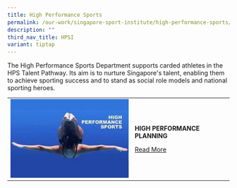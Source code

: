 ```yaml
---
title: High Performance Sports
permalink: /our-work/singapore-sport-institute/high-performance-sports/
description: ""
third_nav_title: HPSI
variant: tiptap
---
```

<p>The High Performance Sports Department supports carded athletes in the
HPS Talent Pathway. Its aim is to nurture Singapore's talent, enabling
them to achieve sporting success and to stand as social role models and
national sporting heroes.</p>
<p></p>
<table>
<tbody>
<tr>
<td rowspan="1" colspan="1">
<div class="isomer-image-wrapper">
<img style="width: 100%" height="auto" width="100%" alt="high performance planning" src="/images/Our%20Work/Singapore%20Sports%20Institute/Introduction/high%20performance.jpg">
</div>
</td>
<td rowspan="1" colspan="1">
<p><strong>HIGH PERFORMANCE PLANNING</strong> 
</p>
<p><a href="/singapore-sport-institute/high-performance-planning/" rel="noopener noreferrer nofollow" target="_blank">Read More</a>
</p>
</td>
</tr>
</tbody>
</table>
<p></p>